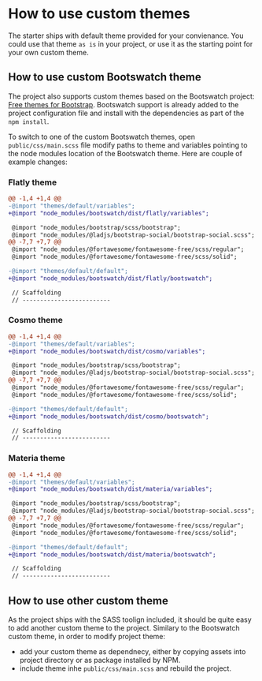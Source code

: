 # How to use custom themes

The starter ships with default theme provided for your convienance. You could use that theme `as is` in your project, or use it as the starting point for your own custom theme.

## How to use custom Bootswatch theme

The project also supports custom themes based on the Bootswatch project: [Free themes for Bootstrap](https://bootswatch.com/). Bootswatch support is already added to the project configuration file and install with the dependencies as part of the `npm install`.

To switch to one of the custom Bootswatch themes, open `public/css/main.scss` file modify paths to theme and variables pointing to the node modules location of the Bootswatch theme. Here are couple of example changes:

### Flatly theme

```diff
@@ -1,4 +1,4 @@
-@import "themes/default/variables";
+@import "node_modules/bootswatch/dist/flatly/variables";

 @import "node_modules/bootstrap/scss/bootstrap";
 @import "node_modules/@ladjs/bootstrap-social/bootstrap-social.scss";
@@ -7,7 +7,7 @@
 @import "node_modules/@fortawesome/fontawesome-free/scss/regular";
 @import "node_modules/@fortawesome/fontawesome-free/scss/solid";

-@import "themes/default/default";
+@import "node_modules/bootswatch/dist/flatly/bootswatch";

 // Scaffolding
 // -------------------------
```

### Cosmo theme

```diff
@@ -1,4 +1,4 @@
-@import "themes/default/variables";
+@import "node_modules/bootswatch/dist/cosmo/variables";

 @import "node_modules/bootstrap/scss/bootstrap";
 @import "node_modules/@ladjs/bootstrap-social/bootstrap-social.scss";
@@ -7,7 +7,7 @@
 @import "node_modules/@fortawesome/fontawesome-free/scss/regular";
 @import "node_modules/@fortawesome/fontawesome-free/scss/solid";

-@import "themes/default/default";
+@import "node_modules/bootswatch/dist/cosmo/bootswatch";

 // Scaffolding
 // -------------------------
```

### Materia theme

```diff
@@ -1,4 +1,4 @@
-@import "themes/default/variables";
+@import "node_modules/bootswatch/dist/materia/variables";

 @import "node_modules/bootstrap/scss/bootstrap";
 @import "node_modules/@ladjs/bootstrap-social/bootstrap-social.scss";
@@ -7,7 +7,7 @@
 @import "node_modules/@fortawesome/fontawesome-free/scss/regular";
 @import "node_modules/@fortawesome/fontawesome-free/scss/solid";

-@import "themes/default/default";
+@import "node_modules/bootswatch/dist/materia/bootswatch";

 // Scaffolding
 // -------------------------
```

## How to use other custom theme

As the project ships with the SASS toolign included, it should be quite easy to add another custom theme to the project. Similary to the Bootswatch custom theme, in order to modify project theme:

- add your custom theme as dependnecy, either by copying assets into project directory or as package installed by NPM.
- include theme inhe `public/css/main.scss` and rebuild the project.
